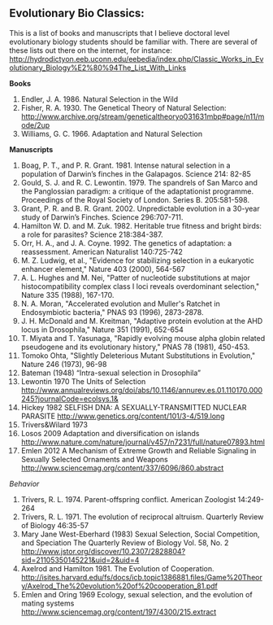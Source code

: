 Evolutionary Bio Classics:
--

This is a list of books and manuscripts that I believe doctoral level evolutionary biology students should be familiar with. There are several of these lists out there on the internet, for instance: http://hydrodictyon.eeb.uconn.edu/eebedia/index.php/Classic_Works_in_Evolutionary_Biology%E2%80%94The_List_With_Links

__Books__

1. Endler, J. A. 1986. Natural Selection in the Wild
2. Fisher, R. A. 1930. The Genetical Theory of Natural Selection: http://www.archive.org/stream/geneticaltheoryo031631mbp#page/n11/mode/2up
3. Williams, G. C. 1966. Adaptation and Natural Selection

__Manuscripts__


1. Boag, P. T., and P. R. Grant. 1981. Intense natural selection in a population of Darwin’s finches in the Galapagos. Science 214: 82-85
2. Gould, S. J. and R. C. Lewontin. 1979. The spandrels of San Marco and the Panglossian paradigm: a critique of the adaptationist programme. Proceedings of the Royal Society of London. Series B. 205:581-598.
3. Grant, P. R. and B. R. Grant. 2002. Unpredictable evolution in a 30-year study of Darwin’s Finches. Science 296:707-711.
4. Hamilton W. D. and M. Zuk. 1982. Heritable true fitness and bright birds: a role for parasites? Science 218:384-387.
5. Orr, H. A., and J. A. Coyne. 1992. The genetics of adaptation: a reassessment. American Naturalist 140:725-742
6. M. Z. Ludwig, et al., "Evidence for stabilizing selection in a eukaryotic enhancer element," Nature 403 (2000), 564-567
7. A. L. Hughes and M. Nei, "Patter of nucleotide substitutions at major histocompatibility complex class I loci reveals overdominant selection," Nature 335 (1988), 167-170.
8. N. A. Moran, "Accelerated evolution and Muller's Ratchet in Endosymbiotic bacteria," PNAS 93 (1996), 2873-2878.
9. J. H. McDonald and M. Kreitman, "Adaptive protein evolution at the AHD locus in Drosophila," Nature 351 (1991), 652-654
10. T. Miyata and T. Yasunaga, "Rapidly evolving mouse alpha globin related pseudogene and its evolutionary history," PNAS 78 (1981), 450-453.
11. Tomoko Ohta, "Slightly Deleterious Mutant Substitutions in Evolution," Nature 246 (1973), 96-98
12. Bateman (1948) “Intra-sexual selection in Drosophila”
13. Lewontin 1970 The Units of Selection http://www.annualreviews.org/doi/abs/10.1146/annurev.es.01.110170.000245?journalCode=ecolsys.1&
14. Hickey 1982 SELFISH DNA: A SEXUALLY-TRANSMITTED NUCLEAR PARASITE http://www.genetics.org/content/101/3-4/519.long
15. Trivers&Wilard 1973
16. Losos 2009 Adaptation and diversification on islands http://www.nature.com/nature/journal/v457/n7231/full/nature07893.html
17. Emlen 2012 A Mechanism of Extreme Growth and Reliable Signaling in Sexually Selected Ornaments and Weapons http://www.sciencemag.org/content/337/6096/860.abstract
 

*Behavior*

1. Trivers, R. L. 1974. Parent-offspring conflict. American Zoologist 14:249-264
2. Trivers, R. L. 1971. The evolution of reciprocal altruism. Quarterly Review of Biology 46:35-57
3. Mary Jane West-Eberhard (1983) Sexual Selection, Social Competition, and Speciation The Quarterly Review of Biology Vol. 58, No. 2 http://www.jstor.org/discover/10.2307/2828804?sid=21105350145221&uid=2&uid=4
4. Axelrod and Hamilton 1981. The Evolution of Cooperation. http://isites.harvard.edu/fs/docs/icb.topic1386881.files/Game%20Theory/Axelrod_The%20evolution%20of%20cooperation_81.pdf
5. Emlen and Oring 1969 Ecology, sexual selection, and the evolution of mating systems http://www.sciencemag.org/content/197/4300/215.extract
